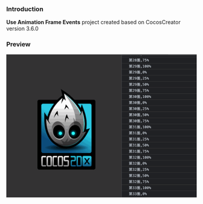 ### Introduction
**Use Animation Frame Events** project created based on CocosCreator version 3.6.0

### Preview
![image](../../../gif/202203/2022030561.gif)